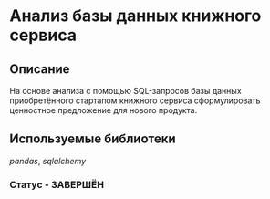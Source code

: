 # Анализ базы данных книжного сервиса

## Описание 

На основе анализа с помощью SQL-запросов базы данных приобретённого стартапом книжного сервиса сформулировать ценностное предложение для нового продукта.

## Используемые библиотеки
*pandas*, *sqlalchemy*

### Статус - ЗАВЕРШЁН
